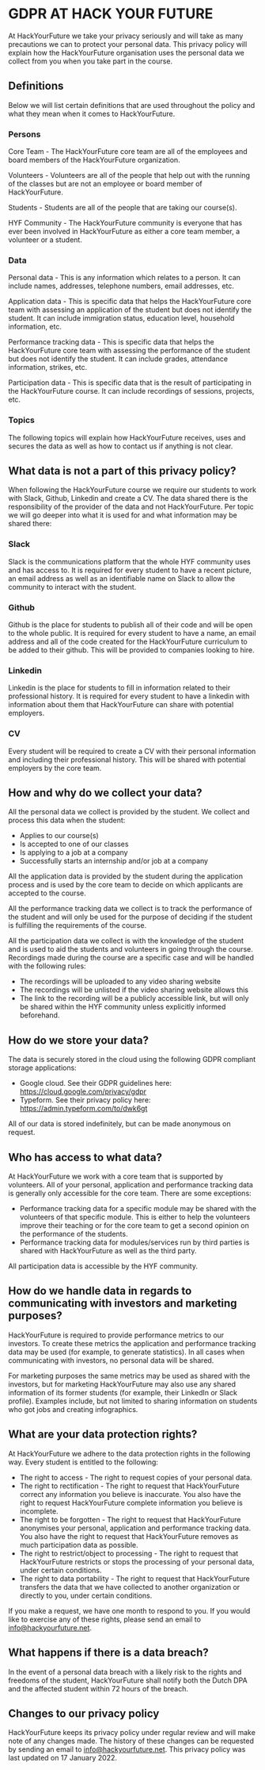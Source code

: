 # GDPR AT HACK YOUR FUTURE

At HackYourFuture we take your privacy seriously and will take as many precautions we can to protect your personal data. This privacy policy will explain how the HackYourFuture organisation uses the personal data we collect from you when you take part in the course. 

## Definitions

Below we will list certain definitions that are used throughout the policy and what they mean when it comes to HackYourFuture.

### Persons

Core Team - The HackYourFuture core team are all of the employees and board members of the HackYourFuture organization.

Volunteers - Volunteers are all of the people that help out with the running of the classes but are not an employee or board member of HackYourFuture.

Students - Students are all of the people that are taking our course(s).

HYF Community - The HackYourFuture community is everyone that has ever been involved in HackYourFuture as either a core team member, a volunteer or a student.

### Data

Personal data - This is any information which relates to a person. It can include names, addresses, telephone numbers, email addresses, etc.

Application data - This is specific data that helps the HackYourFuture core team with assessing an application of the student but does not identify the student. It can include immigration status, education level, household information, etc.

Performance tracking data - This is specific data that helps the HackYourFuture core team with assessing the performance of the student but does not identify the student. It can include grades, attendance information, strikes, etc.

Participation data - This is specific data that is the result of participating in the HackYourFuture course. It can include recordings of sessions, projects, etc.

### Topics

The following topics will explain how HackYourFuture receives, uses and secures the data as well as how to contact us if anything is not clear.

## What data is not a part of this privacy policy?
When following the HackYourFuture course we require our students to work with Slack, Github, Linkedin and create a CV. The data shared there is the responsibility of the provider of the data and not HackYourFuture. Per topic we will go deeper into what it is used for and what information may be shared there:

### Slack
Slack is the communications platform that the whole HYF community uses and has access to. It is required for every student to have a recent picture, an email address as well as an identifiable name on Slack to allow the community to interact with the student.

### Github
Github is the place for students to publish all of their code and will be open to the whole public. It is required for every student to have a name, an email address and all of the code created for the HackYourFuture curriculum to be added to their github. This will be provided to companies looking to hire.

### Linkedin
Linkedin is the place for students to fill in information related to their professional history. It is required for every student to have a linkedin with information about them that HackYourFuture can share with potential employers.

### CV
Every student will be required to create a CV with their personal information and including their professional history. This will be shared with potential employers by the core team.

## How and why do we collect your data?

All the personal data we collect is provided by the student. We collect and process this data when the student:
- Applies to our course(s)
- Is accepted to one of our classes
- Is applying to a job at a company
- Successfully starts an internship and/or job at a company

All the application data is provided by the student during the application process and is used by the core team to decide on which applicants are accepted to the course.

All the performance tracking data we collect is to track the performance of the student and will only be used for the purpose of deciding if the student is fulfilling the requirements of the course.

All the participation data we collect is with the knowledge of the student and is used to aid the students and volunteers in going through the course. Recordings made during the course are a specific case and will be handled with the following rules:
- The recordings will be uploaded to any video sharing website
- The recordings will be unlisted if the video sharing website allows this
- The link to the recording will be a publicly accessible link, but will only be shared within the HYF community unless explicitly informed beforehand.

## How do we store your data?
The data is securely stored in the cloud using the following GDPR compliant storage applications:

- Google cloud. See their GDPR guidelines here: https://cloud.google.com/privacy/gdpr
- Typeform. See their privacy policy here: https://admin.typeform.com/to/dwk6gt 

All of our data is stored indefinitely, but can be made anonymous on request.

## Who has access to what data?
At HackYourFuture we work with a core team that is supported by volunteers. All of your personal, application and performance tracking data is generally only accessible for the core team. There are some exceptions:

- Performance tracking data for a specific module may be shared with the volunteers of that specific module. This is either to help the volunteers improve their teaching or for the core team to get a second opinion on the performance of the students.
- Performance tracking data for modules/services run by third parties is shared with HackYourFuture as well as the third party.

All participation data is accessible by the HYF community.

## How do we handle data in regards to communicating with investors and marketing purposes?
HackYourFuture is required to provide performance metrics to our investors. To create these metrics the application and performance tracking data may be used (for example, to generate statistics). In all cases when communicating with investors, no personal data will be shared.

For marketing purposes the same metrics may be used as shared with the investors, but for marketing HackYourFuture may also use any shared information of its former students (for example, their LinkedIn or Slack profile). Examples include, but not limited to sharing information on students who got jobs and creating infographics.

## What are your data protection rights?
At HackYourFuture we adhere to the data protection rights in the following way. Every student is entitled to the following:

- The right to access - The right to request copies of your personal data.
- The right to rectification - The right to request that HackYourFuture correct any information you believe is inaccurate. You also have the right to request HackYourFuture complete information you believe is incomplete.
- The right to be forgotten - The right to request that HackYourFuture anonymises your personal, application and performance tracking data. You also have the right to request that HackYourFuture removes as much participation data as possible.
- The right to restrict/object to processing - The right to request that HackYourFuture restricts or stops the processing of your personal data, under certain conditions.
- The right to data portability - The right to request that HackYourFuture transfers the data that we have collected to another organization or directly to you, under certain conditions.

If you make a request, we have one month to respond to you. If you would like to exercise any of these rights, please send an email to info@hackyourfuture.net. 

## What happens if there is a data breach?
In the event of a personal data breach with a likely risk to the rights and freedoms of the student, HackYourFuture shall notify both the Dutch DPA and the affected student within 72 hours of the breach. 

## Changes to our privacy policy
HackYourFuture keeps its privacy policy under regular review and will make note of any changes made. The history of these changes can be requested by sending an email to info@hackyourfuture.net. This privacy policy was last updated on 17 January 2022.


